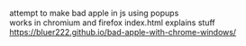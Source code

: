 attempt to make bad apple in js using popups      
works in chromium and firefox
index.html explains stuff    
https://bluer222.github.io/bad-apple-with-chrome-windows/
